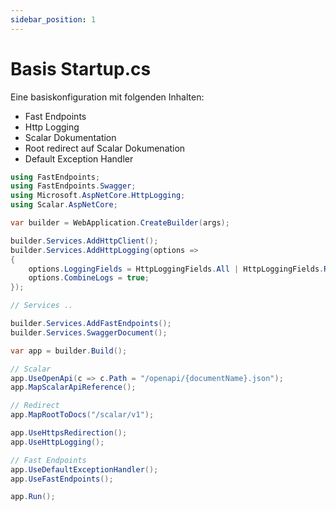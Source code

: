 ```yaml
---
sidebar_position: 1
---
```


# Basis Startup.cs

Eine basiskonfiguration mit folgenden Inhalten:

- Fast Endpoints
- Http Logging
- Scalar Dokumentation
- Root redirect auf Scalar Dokumenation
- Default Exception Handler

```csharp title="startup.cs"
using FastEndpoints;
using FastEndpoints.Swagger;
using Microsoft.AspNetCore.HttpLogging;
using Scalar.AspNetCore;

var builder = WebApplication.CreateBuilder(args);

builder.Services.AddHttpClient();
builder.Services.AddHttpLogging(options =>
{
    options.LoggingFields = HttpLoggingFields.All | HttpLoggingFields.RequestQuery;
    options.CombineLogs = true;
});

// Services ..

builder.Services.AddFastEndpoints();
builder.Services.SwaggerDocument();

var app = builder.Build();

// Scalar
app.UseOpenApi(c => c.Path = "/openapi/{documentName}.json");    
app.MapScalarApiReference();

// Redirect
app.MapRootToDocs("/scalar/v1");

app.UseHttpsRedirection();
app.UseHttpLogging();

// Fast Endpoints
app.UseDefaultExceptionHandler();
app.UseFastEndpoints();

app.Run();
```